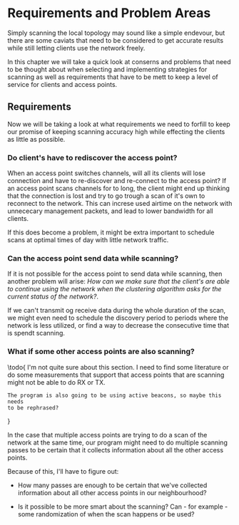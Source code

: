 Requirements and Problem Areas
==============================

Simply scanning the local topology may sound like a simple endevour, but there
are some caviats that need to be considered to get accurate results while still
letting clients use the network freely.

In this chapter we will take a quick look at conserns and problems that need
to be thought about when selecting and implementing strategies for scanning as
well as requirements that have to be mett to keep a level of service for clients
and access points.

Requirements
------------

Now we will be taking a look at what requirements we need to forfill to keep our
promise of keeping scanning accuracy high while effecting the clients as little
as possible.


### Do client's have to rediscover the access point?

When an access point switches channels, will all its clients will lose 
connection and have to re-discover and re-connect to the access point?
If an access point scans channels for to long, the client might end up thinking
that the connection is lost and try to go trough a scan of it's own to reconnect
to the network. This can increse used airtime on the network with unnececary
management packets, and lead to lower bandwidth for all clients.

If this does become a problem, it might be extra important to schedule scans
at optimal times of day with little network traffic.

### Can the access point send data while scanning?

If it is not possible for the access point to send data while scanning, then
another problem will arise: *How can we make sure that the client's are able
to continue using the network when the clustering algorithm asks for the
current status of the network?*.

If we can't transmit og receive data during the whole duration of the scan,
we might even need to schedule the discovery period to periods where the
network is less utilized, or find a way to decrease the consecutive time that is
spendt scanning.

### What if some other access points are also scanning?

\todo{
    I'm not quite sure about this section. I need to find some literature or
    do some measurements that support that access points that are scanning
    might not be able to do RX or TX.

    The program is also going to be using active beacons, so maybe this needs
    to be rephrased?
}

In the case that multiple access points are trying to do a scan of the network
at the same time, our program might need to do multiple scanning passes to be
certain that it collects information about all the other access points.

Because of this, I'll have to figure out:

*   How many passes are enough to be certain that we've collected information
    about all other access points in our neighbourhood?

*   Is it possible to be more smart about the scanning? Can - for example -
    some randomization of when the scan happens or be used?


